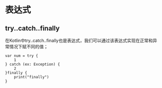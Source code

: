 # 表达式

## try..catch..finally
在Kotlin中try..catch..finally也是表达式，我们可以通过该表达式实现在正常和异常情况下赋不同的值；

    var num = try {
        1
    } catch (ex: Exception) {
        2
    }finally {
        print("finally")
    }